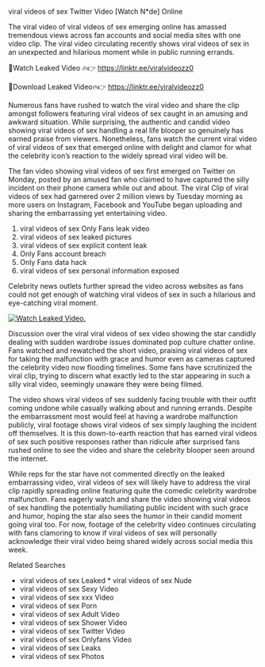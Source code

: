 ﻿viral videos of sex Twitter Video [Watch N*de] Online

The viral video of ﻿viral videos of sex emerging online has amassed tremendous views across fan accounts and social media sites with one video clip. The viral video circulating recently shows ﻿viral videos of sex in an unexpected and hilarious moment while in public running errands. 

🔴Watch Leaked Video 🔥👉  https://linktr.ee/viralvideozz0 

🔴Download Leaked Video🔥👉  https://linktr.ee/viralvideozz0 

Numerous fans have rushed to watch the viral video and share the clip amongst followers featuring ﻿viral videos of sex caught in an amusing and awkward situation. While surprising, the authentic and candid video showing ﻿viral videos of sex handling a real life blooper so genuinely has earned praise from viewers. Nonetheless, fans watch the current viral video of ﻿viral videos of sex that emerged online with delight and clamor for what the celebrity icon’s reaction to the widely spread viral video will be.

The fan video showing ﻿viral videos of sex first emerged on Twitter on Monday, posted by an amused fan who claimed to have captured the silly incident on their phone camera while out and about. The viral Clip of ﻿viral videos of sex had garnered over 2 million views by Tuesday morning as more users on Instagram, Facebook and YouTube began uploading and sharing the embarrassing yet entertaining video. 

1. ﻿viral videos of sex Only Fans leak video
2. ﻿viral videos of sex leaked pictures
3. ﻿viral videos of sex explicit content leak
4. Only Fans account breach
5. Only Fans data hack
6. ﻿viral videos of sex personal information exposed

Celebrity news outlets further spread the video across websites as fans could not get enough of watching ﻿viral videos of sex in such a hilarious and eye-catching viral moment. 

[![Watch Leaked Video.](https://miro.medium.com/v2/resize:fit:828/format:webp/1*cilzJN44JGOrTw9NJCrNHA.gif "Watch Leaked Video")](https://linktr.ee/viralvideozz0)

Discussion over the viral ﻿viral videos of sex video showing the star candidly dealing with sudden wardrobe issues dominated pop culture chatter online. Fans watched and rewatched the short video, praising ﻿viral videos of sex for taking the malfunction with grace and humor even as cameras captured the celebrity video now flooding timelines. Some fans have scrutinized the viral clip, trying to discern what exactly led to the star appearing in such a silly viral video, seemingly unaware they were being filmed.

The video shows ﻿viral videos of sex suddenly facing trouble with their outfit coming undone while casually walking about and running errands. Despite the embarrassment most would feel at having a wardrobe malfunction publicly, viral footage shows ﻿viral videos of sex simply laughing the incident off themselves. It is this down-to-earth reaction that has earned ﻿viral videos of sex such positive responses rather than ridicule after surprised fans rushed online to see the video and share the celebrity blooper seen around the internet.  

While reps for the star have not commented directly on the leaked embarrassing video, ﻿viral videos of sex will likely have to address the viral clip rapidly spreading online featuring quite the comedic celebrity wardrobe malfunction. Fans eagerly watch and share the video showing ﻿viral videos of sex handling the potentially humiliating public incident with such grace and humor, hoping the star also sees the humor in their candid moment going viral too. For now, footage of the celebrity video continues circulating with fans clamoring to know if ﻿viral videos of sex will personally acknowledge their viral video being shared widely across social media this week.

Related Searches
* ﻿viral videos of sex Leaked
﻿* viral videos of sex Nude
* ﻿viral videos of sex Sexy Video
* ﻿viral videos of sex xxx Video
* ﻿viral videos of sex Porn
* ﻿viral videos of sex Adult Video
* ﻿viral videos of sex Shower Video
* ﻿viral videos of sex Twitter Video
* ﻿viral videos of sex Onlyfans Video
* ﻿viral videos of sex Leaks
* ﻿viral videos of sex Photos